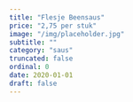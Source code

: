 ```yaml
---
title: "Flesje Beensaus"
price: "2,75 per stuk"
image: "/img/placeholder.jpg"
subtitle: ""
category: "saus"
truncated: false
ordinal: 0
date: 2020-01-01
draft: false
---
```

